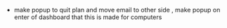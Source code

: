 - make popup to quit plan and move email to other side , make popup on enter of dashboard that this is made for computers